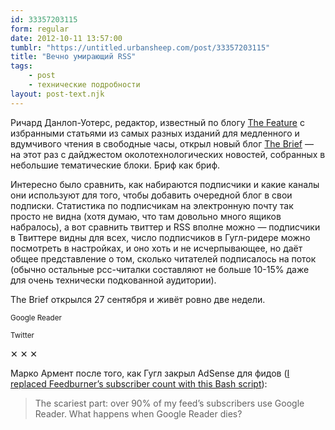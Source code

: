 ```yaml
---
id: 33357203115
form: regular
date: 2012-10-11 13:57:00
tumblr: "https://untitled.urbansheep.com/post/33357203115"
title: "Вечно умирающий RSS"
tags:
    - post
    - технические подробности
layout: post-text.njk
---
```


<p>Ричард Данлоп-Уотерс, редактор, известный по блогу <a href="http://thefeature.net/">The Feature</a> с избранными статьями из самых разных изданий для медленного и вдумчивого чтения в свободные часы, открыл новый блог <a href="http://thebrief.io/">The Brief</a> — на этот раз с дайджестом околотехнологических новостей, собранных в небольшие тематические блоки. Бриф как бриф.</p>

<p>Интересно было сравнить, как набираются подписчики и какие каналы они используют для того, чтобы добавить очередной блог в свои подписки. Статистика по подписчикам на электронную почту так просто не видна (хотя думаю, что там довольно много ящиков набралось), а вот сравнить твиттер и RSS вполне можно — подписчики в Твиттере видны для всех, число подписчиков в Гугл-ридере можно посмотреть в настройках, и оно хоть и не исчерпывающее, но даёт общее представление о том, сколько читателей подписалось на поток (обычно остальные рсс-читалки составляют не больше 10-15% даже для очень технически подкованной аудитории).</p>

<p>The Brief открылся 27 сентября и живёт ровно две недели.</p>

<p><img src="https://66.media.tumblr.com/tumblr_mbq1cx1T5G1qz4wzi.png" alt=""/><br/><small>Google Reader</small></p>

<p><img src="https://66.media.tumblr.com/tumblr_mbq2j6yAeJ1qz4wzi.png" alt=""/><br/><small>Twitter</small></p>

<p class="splitter">✕ ✕ ✕</p>

<p>Марко Армент после того, как Гугл закрыл AdSense для фидов (<a href="http://www.marco.org/2012/09/25/feedburner-counter-replacement">I replaced Feedburner’s subscriber count with this Bash script</a>):</p>

<blockquote>
  <p>The scariest part: over 90% of my feed’s subscribers use Google Reader. What happens when Google Reader dies?</p>
</blockquote>


